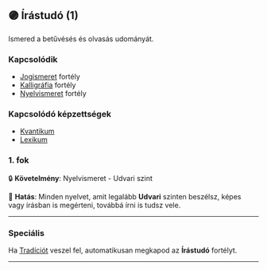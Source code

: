 ## 🟣 Írástudó (1)

Ismered a betűvésés és olvasás udományát.

### Kapcsolódik

- [Jogismeret](../fortelyok.szabad/jogismeret.md) fortély
- [Kalligráfia](../fortelyok.szabad/kalligrafia.md) fortély
- [Nyelvismeret](../fortelyok.kiemelt/nyelvismeret.md) fortély

### Kapcsolódó képzettségek

- [Kvantikum](../kepzettsegek.szekunder/kvantikum.md)
- [Lexikum](../kepzettsegek.szekunder/lexikum.md)

### 1. fok

🔒 **Követelmény**: Nyelvismeret - Udvari szint

🌟 **Hatás**: Minden nyelvet, amit legalább **Udvari** szinten beszélsz, képes vagy írásban is megérteni, továbbá írni is tudsz vele.

---
### Speciális

Ha [Tradíciót](../050_tradiciok.md) veszel fel, automatikusan megkapod az **Írástudó** fortélyt. 

---
